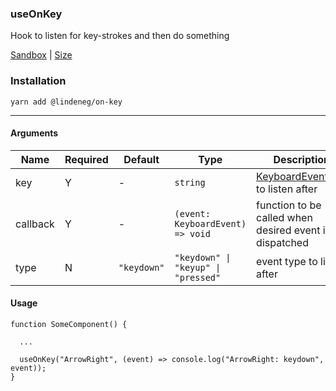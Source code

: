 ### useOnKey

Hook to listen for key-strokes and then do something

[Sandbox](https://codesandbox.io/s/lindeneg-on-key-m99cq?file=/src/App.tsx) | [Size](https://bundlephobia.com/package/@lindeneg/on-key)

### Installation

`yarn add @lindeneg/on-key`

---

#### Arguments

| Name     | Required | Default     | Type                                | Description                                                                                                        |
| -------- | -------- | ----------- | ----------------------------------- | ------------------------------------------------------------------------------------------------------------------ |
| key      | Y        | -           | `string`                            | [KeyboardEvent.key](https://developer.mozilla.org/en-US/docs/Web/API/KeyboardEvent/key/Key_Values) to listen after |
| callback | Y        | -           | `(event: KeyboardEvent) => void`    | function to be called when desired event is dispatched                                                             |
| type     | N        | `"keydown"` | `"keydown" \| "keyup" \| "pressed"` | event type to listen after                                                                                         |

#### Usage

```tsx
function SomeComponent() {

  ...

  useOnKey("ArrowRight", (event) => console.log("ArrowRight: keydown", event));
}
```

